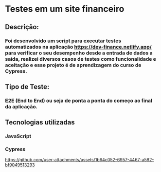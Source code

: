 # Testes em um site financeiro

## Descrição: 
### Foi desenvolvido um script para executar testes automatizados na aplicação https://dev-finance.netlify.app/ para verificar o seu desempenho desde a entrada de dados a saída, realizei diversos casos de testes como funcionalidade e aceitação e esse projeto é de aprendizagem do curso de Cypress.
## Tipo de Teste:
### E2E (End to End) ou seja de ponta a ponta do começo ao final da aplicação.
## Tecnologias utilizadas
### JavaScript
### Cypress 

https://github.com/user-attachments/assets/1b64c052-6957-4467-a582-bf9049513293

